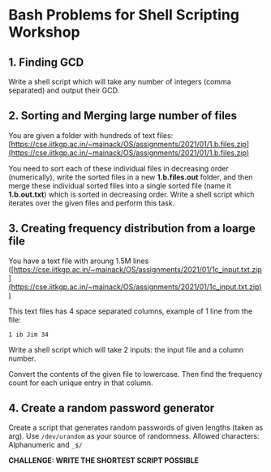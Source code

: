 # Bash Problems for Shell Scripting Workshop

## 1. Finding GCD

Write a shell script which will take any number of integers (comma separated) and output their GCD.


## 2. Sorting and Merging large number of files

You are given a folder with hundreds of text files: [https://cse.iitkgp.ac.in/~mainack/OS/assignments/2021/01/1.b.files.zip](https://cse.iitkgp.ac.in/~mainack/OS/assignments/2021/01/1.b.files.zip)

You need to sort each of these individual files in decreasing order (numerically), write the sorted files in a new **1.b.files.out** folder, and then merge these individual sorted files into a single sorted file (name it **1.b.out.txt**) which is sorted in decreasing order. Write a shell script which iterates over the given files and perform this task.


## 3. Creating frequency distribution from a loarge file

You have a text file with aroung 1.5M lines ([https://cse.iitkgp.ac.in/~mainack/OS/assignments/2021/01/1c_input.txt.zip](https://cse.iitkgp.ac.in/~mainack/OS/assignments/2021/01/1c_input.txt.zip))

This text files has 4 space separated columns, example of 1 line from the file:

`1 ib Jim 34`


Write a shell script which will take 2 inputs: the input file and a column number.

Convert the contents of the given file to lowercase. Then find the frequency count for each unique entry in that column.


## 4. Create a random password generator

Create a script that generates random passwords of given lengths (taken as arg). Use `/dev/urandom` as your source of randomness.
Allowed characters: Alphanumeric and `_$/`



**CHALLENGE: WRITE THE SHORTEST SCRIPT POSSIBLE** 
